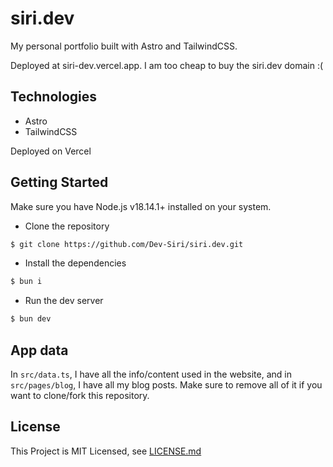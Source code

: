 # siri.dev

My personal portfolio built with Astro and TailwindCSS.

Deployed at siri-dev.vercel.app. I am too cheap to buy the siri.dev domain :(

## Technologies

- Astro
- TailwindCSS

Deployed on Vercel

## Getting Started

Make sure you have Node.js v18.14.1+ installed on your system.

- Clone the repository

```sh
$ git clone https://github.com/Dev-Siri/siri.dev.git
```

- Install the dependencies

```sh
$ bun i
```

- Run the dev server

```sh
$ bun dev
```

## App data

In `src/data.ts`, I have all the info/content used in the website, and in `src/pages/blog`, I have all my blog posts. Make sure to remove all of it if you want to clone/fork this repository.

## License

This Project is MIT Licensed, see [LICENSE.md](LICENSE.md)
